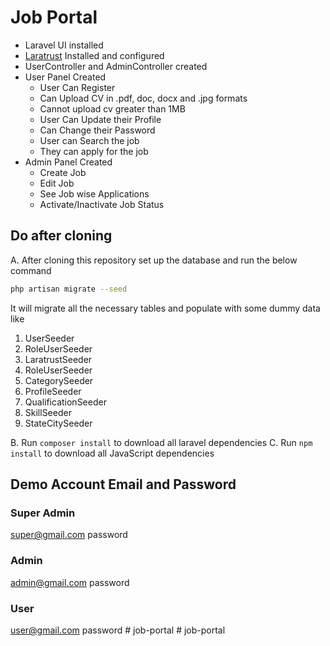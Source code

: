 # Job Portal

- Laravel UI installed
- [Laratrust](https://laratrust.santigarcor.me/docs/6.x/) Installed and configured
- UserController and AdminController created
- User Panel Created
  - User Can Register
  - Can Upload CV in .pdf, doc, docx and .jpg formats
  - Cannot upload cv greater than 1MB
  - User Can Update their Profile
  - Can Change their Password
  - User can Search the job
  - They can apply for the job
- Admin Panel Created
  - Create Job
  - Edit Job
  - See Job wise Applications
  - Activate/Inactivate Job Status

## Do after cloning
A. After cloning this repository set up the database and run the below command
```bash
php artisan migrate --seed
```
It will migrate all the necessary tables and populate with some dummy data like

1. UserSeeder
1. RoleUserSeeder
1. LaratrustSeeder
1. RoleUserSeeder
1. CategorySeeder
1. ProfileSeeder
1. QualificationSeeder
1. SkillSeeder
1. StateCitySeeder

B. Run `composer install` to download all laravel dependencies
C. Run `npm install` to download all JavaScript dependencies


## Demo Account Email and Password

### Super Admin

super@gmail.com
password

### Admin
admin@gmail.com
password


### User
user@gmail.com
password
#   j o b - p o r t a l  
 #   j o b - p o r t a l  
 